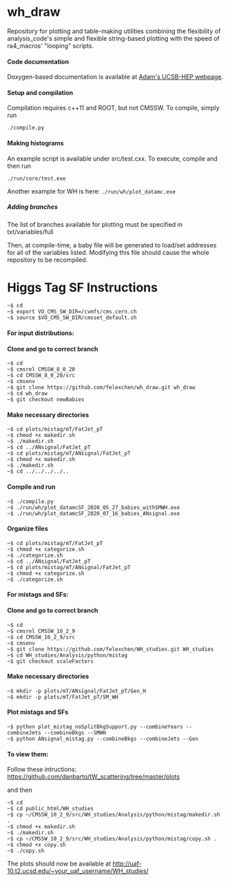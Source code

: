 wh_draw
========

Repository for plotting and table-making utilities combining the flexibility of analysis_code's simple and flexible string-based plotting with the speed of ra4_macros' "looping" scripts.

#### Code documentation
Doxygen-based documentation is available at [Adam's UCSB-HEP webpage](http://hep.ucsb.edu/people/ald77/documentation/doc_ra4_draw/).

#### Setup and compilation
Compilation requires c++11 and ROOT, but not CMSSW. To compile, simply run

    ./compile.py

#### Making histograms
An example script is available under src/test.cxx. To execute, compile and then run

    ./run/core/test.exe
    
Another example for WH is here:
    ```
    ./run/wh/plot_datamc.exe
    ```
##### Adding branches

The list of branches available for plotting must be specified in txt/variables/full

Then, at compile-time, a baby file will be generated to load/set addresses for all of the variables listed.
Modifying this file should cause the whole repository to be recompiled.



Higgs Tag SF Instructions
========
```
~$ cd
~$ export VO_CMS_SW_DIR=/cvmfs/cms.cern.ch
~$ source $VO_CMS_SW_DIR/cmsset_default.sh
```

#### For input distributions:

#### Clone and go to correct branch
```
~$ cd
~$ cmsrel CMSSW_8_0_20
~$ cd CMSSW_8_0_20/src
~$ cmsenv
~$ git clone https://github.com/felexchen/wh_draw.git wh_draw
~$ cd wh_draw
~$ git checkout newBabies
```

#### Make necessary directories 
```
~$ cd plots/mistag/mT/FatJet_pT
~$ chmod +x makedir.sh
~$ ./makedir.sh
~$ cd ../ANsignal/FatJet_pT
~$ cd plots/mistag/mT/ANsignal/FatJet_pT
~$ chmod +x makedir.sh
~$ ./makedir.sh
~$ cd ../../../../..
```

#### Compile and run
```
~$ ./compile.py
~$ ./run/wh/plot_datamcSF_2020_05_27_babies_withSMWH.exe
~$ ./run/wh/plot_datamcSF_2020_07_16_babies_ANsignal.exe
```

#### Organize files
```
~$ cd plots/mistag/mT/FatJet_pT
~$ chmod +x categorize.sh
~$ ./categorize.sh
~$ cd ../ANsignal/FatJet_pT
~$ cd plots/mistag/mT/ANsignal/FatJet_pT
~$ chmod +x categorize.sh
~$ ./categorize.sh
```

#### For mistags and SFs:

#### Clone and go to correct branch
```
~$ cd
~$ cmsrel CMSSW_10_2_9
~$ cd CMSSW_10_2_9/src
~$ cmsenv
~$ git clone https://github.com/felexchen/WH_studies.git WH_studies
~$ cd WH_studies/Analysis/python/mistag
~$ git checkout scaleFactors
```

#### Make necessary directories 
```
~$ mkdir -p plots/mT/ANsignal/FatJet_pT/Gen_H
~$ mkdir -p plots/mT/FatJet_pT/SM_WH
```

#### Plot mistags and SFs
```
~$ python plot_mistag_noSplitBkgSupport.py --combineYears --combineJets --combineBkgs --SMWH
~$ python ANsignal_mistag.py --combineBkgs --combineJets --Gen
```

#### To view them:

Follow these intructions: https://github.com/danbarto/tW_scattering/tree/master/plots

and then

```
~$ cd 
~$ cd public_html/WH_studies
~$ cp ~/CMSSW_10_2_9/src/WH_studies/Analysis/python/mistag/makedir.sh .
~$ chmod +x makedir.sh
~$ ./makedir.sh
~$ cp ~/CMSSW_10_2_9/src/WH_studies/Analysis/python/mistag/copy.sh .
~$ chmod +x copy.sh
~$ ./copy.sh
```

The plots should now be available at http://uaf-10.t2.ucsd.edu/~your_uaf_username/WH_studies/
